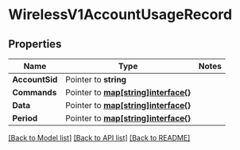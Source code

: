 # WirelessV1AccountUsageRecord

## Properties
Name | Type | Notes
------------ | ------------- | -------------
**AccountSid** | Pointer to **string** | 
**Commands** | Pointer to [**map[string]interface{}**](.md) | 
**Data** | Pointer to [**map[string]interface{}**](.md) | 
**Period** | Pointer to [**map[string]interface{}**](.md) | 

[[Back to Model list]](../README.md#documentation-for-models) [[Back to API list]](../README.md#documentation-for-api-endpoints) [[Back to README]](../README.md)


